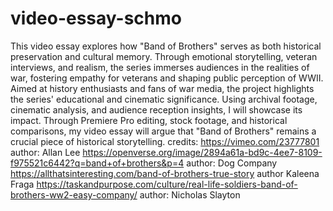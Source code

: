 # video-essay-schmo

This video essay explores how "Band of Brothers" serves as both historical preservation and cultural memory. Through emotional storytelling, veteran interviews, and realism, the series immerses audiences in the realities of war, fostering empathy for veterans and shaping public perception of WWII. Aimed at history enthusiasts and fans of war media, the project highlights the series' educational and cinematic significance. Using archival footage, cinematic analysis, and audience reception insights, I will showcase its impact. Through Premiere Pro editing, stock footage, and historical comparisons, my video essay will argue that "Band of Brothers" remains a crucial piece of historical storytelling.
 credits: 
https://vimeo.com/23777801 author: Allan Lee
https://openverse.org/image/2894a61a-bd9c-4ee7-8109-f975521c6442?q=band+of+brothers&p=4 author: Dog Company
https://allthatsinteresting.com/band-of-brothers-true-story author Kaleena Fraga
https://taskandpurpose.com/culture/real-life-soldiers-band-of-brothers-ww2-easy-company/ author: Nicholas Slayton

